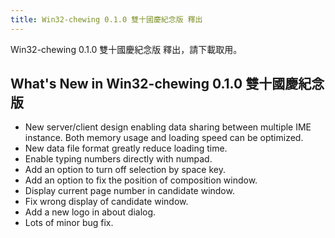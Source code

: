 ```yaml
---
title: Win32-chewing 0.1.0 雙十國慶紀念版 釋出
---
```

Win32-chewing 0.1.0 雙十國慶紀念版 釋出，請下載取用。

What's New in Win32-chewing 0.1.0 雙十國慶紀念版
----------------------------------------------------------
* New server/client design enabling data sharing between multiple IME instance. Both memory usage and loading speed can be optimized.
* New data file format greatly reduce loading time.
* Enable typing numbers directly with numpad.
* Add an option to turn off selection by space key.
* Add an option to fix the position of composition window.
* Display current page number in candidate window.
* Fix wrong display of candidate window.
* Add a new logo in about dialog.
* Lots of minor bug fix.
